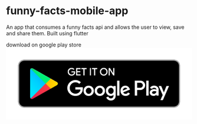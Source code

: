 
# funny-facts-mobile-app
An app that consumes a funny facts api and allows the user to view, save and share them. Built using flutter

download on google play store 
<a  style="width:100px; height:100px;" href="https://play.google.com/store/apps/details?id=com.aakadasoftwares.funny_facts">
![Download Now](https://raw.githubusercontent.com/SimonAndro/funny-facts-mobile-app/main/others/google-play-badge.png)
 </a>
